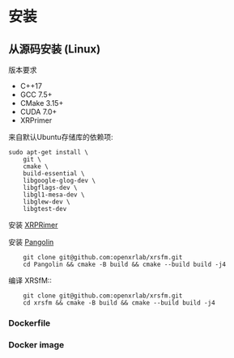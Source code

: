 

# 安装

## 从源码安装 (Linux) 

版本要求
+ C++17
+ GCC 7.5+
+ CMake 3.15+
+ CUDA 7.0+
+ XRPrimer

来自默认Ubuntu存储库的依赖项:

    sudo apt-get install \
        git \
        cmake \
        build-essential \
        libgoogle-glog-dev \ 
        libgflags-dev \
        libgl1-mesa-dev \
        libglew-dev \
        libgtest-dev


安装 [XRPRimer](https://github.com/openxrlab/xrprimer)

安装 [Pangolin](git@github.com:stevenlovegrove/Pangolin.git)
```
    git clone git@github.com:openxrlab/xrsfm.git
    cd Pangolin && cmake -B build && cmake --build build -j4
```

编译 XRSfM::
```
    git clone git@github.com:openxrlab/xrsfm.git
    cd xrsfm && cmake -B build && cmake --build build -j4
```
### Dockerfile



### Docker image
 

